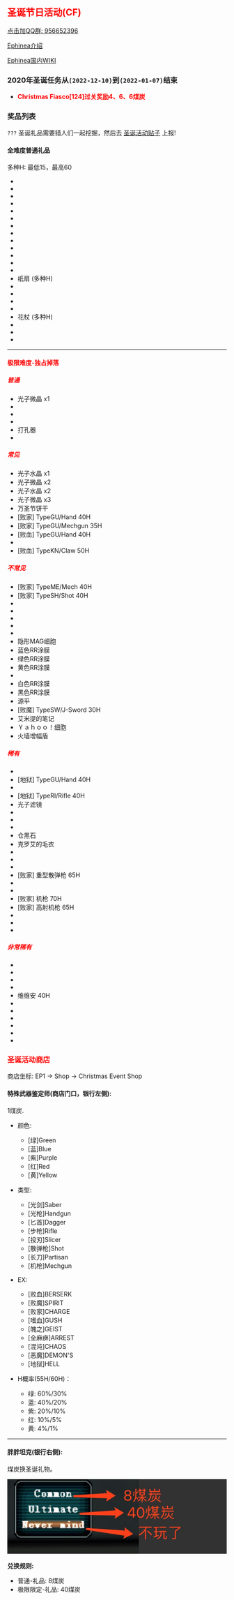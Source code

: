 ## <span style="color:red">圣诞节日活动(CF)</span>

<div>
    <a target="_blank"
       href="//shang.qq.com/wpa/qunwpa?idkey=95996b984b761d905d2d05e0ce765fa9ff720cfa9e6dbcde50fd179cd8867808">点击加QQ群: 956652396</a>
</div>

[Ephinea介绍](https://ephinea4haven.github.io/ephinea.html)

[Ephinea国内WIKI](https://ephinea4haven.github.io)

### 2020年圣诞任务从`(2022-12-10)`到`(2022-01-07)`结束

- <span style="font-weight: bolder;color:red">Christmas Fiasco[124]过关奖励4、6、6煤炭</span>


### 奖品列表
 `???` 圣诞礼品需要猎人们一起挖掘，然后去 [圣诞活动贴子](https://www.pioneer2.net/community/threads/ephinea-christmas-2022-event-thread.24852) 上报!
 
#### 全难度普通礼品
 多种H: 最低15，最高60

* 
* 
*  
*  
* 
* 
* 
* 
* 
* 
* 
* 
* 
* 纸扇 (多种H)
* 
* 
* 
* 
* 花杖 (多种H)
* 
* 
* 

--- 

#### <span style="color:red">极限难度-独占掉落</span>

##### <span style="color:red">普通</span>

* 光子微晶 x1
* 
* 
* 
* 打孔器
* 

##### <span style="color:red">常见</span>

* 光子水晶 x1
* 光子微晶 x2
* 光子水晶 x2
* 光子微晶 x3
* 万圣节饼干
* [败家] TypeGU/Hand 40H
* [败家] TypeGU/Mechgun 35H
* [败血] TypeGU/Hand 40H
* 
* [败血] TypeKN/Claw 50H

##### <span style="color:red">不常见</span>

* [败家] TypeME/Mech 40H
* [败家] TypeSH/Shot 40H
* 
* 
* 
* 
* 
* 隐形MAG细胞
* 蓝色RR涂膜
* 绿色RR涂膜
* 黄色RR涂膜
* 
* 白色RR涂膜
* 黑色RR涂膜
* 源平
* [败魔] TypeSW/J-Sword 30H
* 艾米提的笔记
* Ｙａｈｏｏ！细胞
* 火墙增幅盾

##### <span style="color:red">稀有</span> 

* 
* [地狱] TypeGU/Hand 40H
* 
* [地狱] TypeRI/Rifle 40H
* 光子滤镜
* 
* 
* 
* 仓黑石
* 克罗艾的毛衣
* 
* 
* 
* [败家] 重型散弹枪 65H
* 
* 
* [败家] 机枪 70H
* [败家] 高射机枪 65H
* 
*
* 

##### <span style="color:red">非常稀有</span>

* 
* 
* 
* 
* 维维安 40H
* 
* 
* 
* 
* 
* 

### <span style="color:red">圣诞活动商店</span>
   商店坐标: EP1 -> Shop -> Christmas Event Shop

#### 特殊武器鉴定师(商店门口，银行左侧):

   1煤炭.

- 颜色: 
  - [绿]Green
  - [蓝]Blue
  - [紫]Purple
  - [红]Red
  - [黄]Yellow
- 类型: 
  - [光剑]Saber
  - [光枪]Handgun
  - [匕首]Dagger
  - [步枪]Rifle
  - [投刃]Slicer
  - [散弹枪]Shot
  - [长刀]Partisan
  - [机枪]Mechgun
- EX:
  - [败血]BERSERK
  - [败魔]SPIRIT
  - [败家]CHARGE
  - [嗜血]GUSH
  - [魄之]GEIST
  - [全麻痹]ARREST
  - [混沌]CHAOS
  - [恶魔]DEMON'S
  - [地狱]HELL

- H概率(55H/60H)：

   - 绿: 60%/30%
   - 蓝: 40%/20%
   - 紫: 20%/10%
   - 红: 10%/5%
   - 黄: 4%/1%

--- 

#### 胖胖坦克(银行右侧):

   煤炭换圣诞礼物。
   
   ![煤炭兑换菜单](../static/img/coalexchange.png)

**兑换规则:**

- 普通-礼品: 8煤炭
- 极限限定-礼品: 40煤炭

